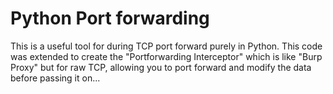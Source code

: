 Python Port forwarding
=====

This is a useful tool for during TCP port forward purely in Python.
This code was extended to create the "Portforwarding Interceptor"
which is like "Burp Proxy" but for raw TCP, allowing you to port forward
and modify the data before passing it on...

